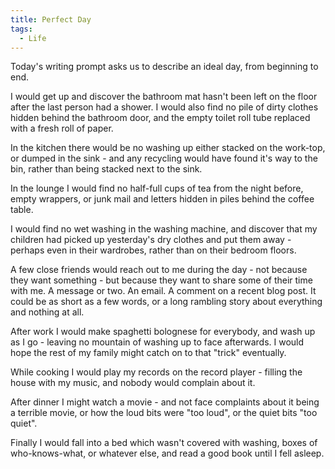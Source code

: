 ```yaml
---
title: Perfect Day
tags:
  - Life
---
```


Today's writing prompt asks us to describe an ideal day, from beginning to end.


I would get up and discover the bathroom mat hasn't been left on the floor after the last person had a shower. I would also find no pile of dirty clothes hidden behind the bathroom door, and the empty toilet roll tube replaced with a fresh roll of paper.


In the kitchen there would be no washing up either stacked on the work-top, or dumped in the sink - and any recycling would have found it's way to the bin, rather than being stacked next to the sink.


In the lounge I would find no half-full cups of tea from the night before, empty wrappers, or junk mail and letters hidden in piles behind the coffee table.


I would find no wet washing in the washing machine, and discover that my children had picked up yesterday's dry clothes and put them away - perhaps even in their wardrobes, rather than on their bedroom floors.


A few close friends would reach out to me during the day - not because they want something - but because they want to share some of their time with me. A message or two. An email. A comment on a recent blog post. It could be as short as a few words, or a long rambling story about everything and nothing at all.


After work I would make spaghetti bolognese for everybody, and wash up as I go - leaving no mountain of washing up to face afterwards. I would hope the rest of my family might catch on to that "trick" eventually.


While cooking I would play my records on the record player - filling the house with my music, and nobody would complain about it.


After dinner I might watch a movie - and not face complaints about it being a terrible movie, or how the loud bits were "too loud", or the quiet bits "too quiet".


Finally I would fall into a bed which wasn't covered with washing, boxes of who-knows-what, or whatever else, and read a good book until I fell asleep.



